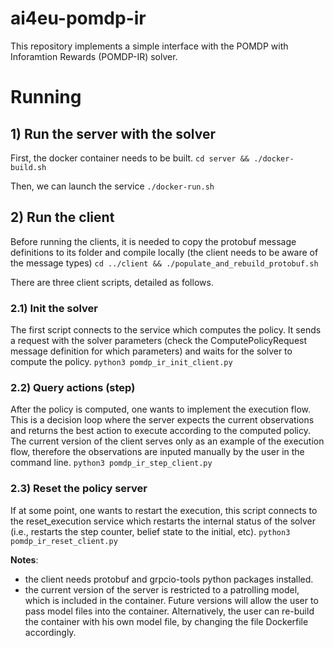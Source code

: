 # ai4eu-pomdp-ir

This repository implements a simple interface with the POMDP with Inforamtion Rewards (POMDP-IR) solver.

# Running
## 1) Run the server with the solver
First, the docker container needs to be built.
`cd server && ./docker-build.sh`

Then, we can launch the service
`./docker-run.sh`

## 2) Run the client
Before running the clients, it is needed to copy the protobuf message definitions to its folder and compile locally (the client needs to be aware of the message types)
`cd ../client && ./populate_and_rebuild_protobuf.sh`

There are three client scripts, detailed as follows.

### 2.1) Init the solver

The first script connects to the service which computes the policy. It sends a request with the solver parameters (check the ComputePolicyRequest message definition for which parameters) and waits for the solver to compute the policy.
`python3 pomdp_ir_init_client.py`

### 2.2) Query actions (step)

After the policy is computed, one wants to implement the execution flow. This is a decision loop where the server expects the current observations and returns the best action to execute according to the computed policy.
The current version of the client serves only as an example of the execution flow, therefore the observations are inputed manually by the user in the command line.
`python3 pomdp_ir_step_client.py`

### 2.3) Reset the policy server

If at some point, one wants to restart the execution, this script connects to the reset_execution service which restarts the internal status of the solver (i.e., restarts the step counter, belief state to the initial, etc).
`python3 pomdp_ir_reset_client.py`


**Notes**: 
- the client needs protobuf and grpcio-tools python packages installed.
- the current version of the server is restricted to a patrolling model, which is included in the container. Future versions will allow the user to pass model files into the container. Alternatively, the user can re-build the container with his own model file, by changing the file Dockerfile accordingly.

